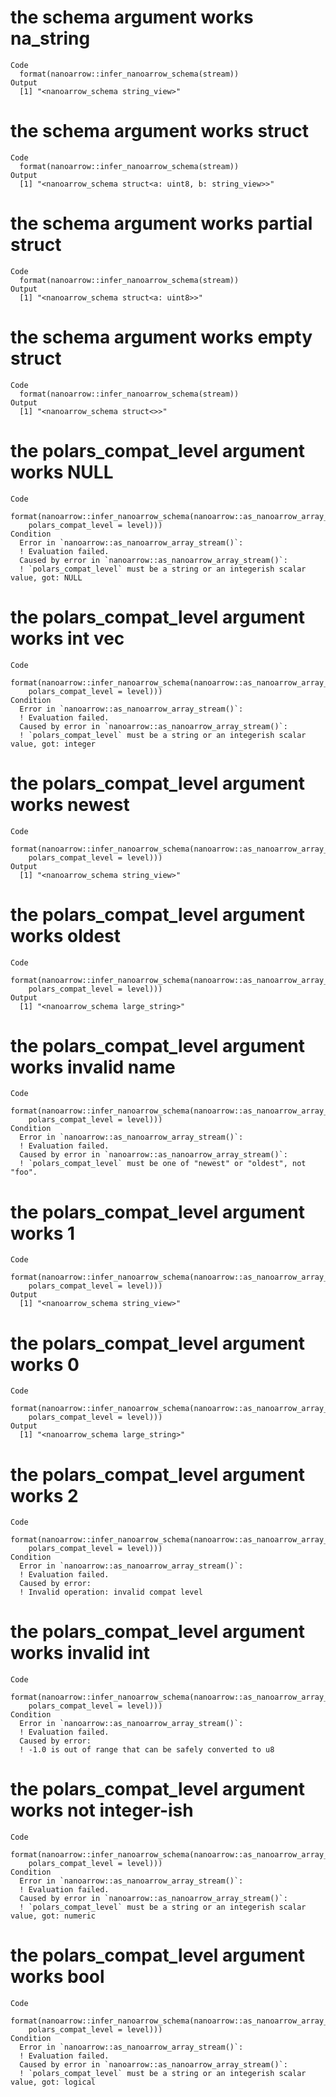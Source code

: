 # the schema argument works na_string

    Code
      format(nanoarrow::infer_nanoarrow_schema(stream))
    Output
      [1] "<nanoarrow_schema string_view>"

# the schema argument works struct

    Code
      format(nanoarrow::infer_nanoarrow_schema(stream))
    Output
      [1] "<nanoarrow_schema struct<a: uint8, b: string_view>>"

# the schema argument works partial struct

    Code
      format(nanoarrow::infer_nanoarrow_schema(stream))
    Output
      [1] "<nanoarrow_schema struct<a: uint8>>"

# the schema argument works empty struct

    Code
      format(nanoarrow::infer_nanoarrow_schema(stream))
    Output
      [1] "<nanoarrow_schema struct<>>"

# the polars_compat_level argument works NULL

    Code
      format(nanoarrow::infer_nanoarrow_schema(nanoarrow::as_nanoarrow_array_stream(x,
        polars_compat_level = level)))
    Condition
      Error in `nanoarrow::as_nanoarrow_array_stream()`:
      ! Evaluation failed.
      Caused by error in `nanoarrow::as_nanoarrow_array_stream()`:
      ! `polars_compat_level` must be a string or an integerish scalar value, got: NULL

# the polars_compat_level argument works int vec

    Code
      format(nanoarrow::infer_nanoarrow_schema(nanoarrow::as_nanoarrow_array_stream(x,
        polars_compat_level = level)))
    Condition
      Error in `nanoarrow::as_nanoarrow_array_stream()`:
      ! Evaluation failed.
      Caused by error in `nanoarrow::as_nanoarrow_array_stream()`:
      ! `polars_compat_level` must be a string or an integerish scalar value, got: integer

# the polars_compat_level argument works newest

    Code
      format(nanoarrow::infer_nanoarrow_schema(nanoarrow::as_nanoarrow_array_stream(x,
        polars_compat_level = level)))
    Output
      [1] "<nanoarrow_schema string_view>"

# the polars_compat_level argument works oldest

    Code
      format(nanoarrow::infer_nanoarrow_schema(nanoarrow::as_nanoarrow_array_stream(x,
        polars_compat_level = level)))
    Output
      [1] "<nanoarrow_schema large_string>"

# the polars_compat_level argument works invalid name

    Code
      format(nanoarrow::infer_nanoarrow_schema(nanoarrow::as_nanoarrow_array_stream(x,
        polars_compat_level = level)))
    Condition
      Error in `nanoarrow::as_nanoarrow_array_stream()`:
      ! Evaluation failed.
      Caused by error in `nanoarrow::as_nanoarrow_array_stream()`:
      ! `polars_compat_level` must be one of "newest" or "oldest", not "foo".

# the polars_compat_level argument works 1

    Code
      format(nanoarrow::infer_nanoarrow_schema(nanoarrow::as_nanoarrow_array_stream(x,
        polars_compat_level = level)))
    Output
      [1] "<nanoarrow_schema string_view>"

# the polars_compat_level argument works 0

    Code
      format(nanoarrow::infer_nanoarrow_schema(nanoarrow::as_nanoarrow_array_stream(x,
        polars_compat_level = level)))
    Output
      [1] "<nanoarrow_schema large_string>"

# the polars_compat_level argument works 2

    Code
      format(nanoarrow::infer_nanoarrow_schema(nanoarrow::as_nanoarrow_array_stream(x,
        polars_compat_level = level)))
    Condition
      Error in `nanoarrow::as_nanoarrow_array_stream()`:
      ! Evaluation failed.
      Caused by error:
      ! Invalid operation: invalid compat level

# the polars_compat_level argument works invalid int

    Code
      format(nanoarrow::infer_nanoarrow_schema(nanoarrow::as_nanoarrow_array_stream(x,
        polars_compat_level = level)))
    Condition
      Error in `nanoarrow::as_nanoarrow_array_stream()`:
      ! Evaluation failed.
      Caused by error:
      ! -1.0 is out of range that can be safely converted to u8

# the polars_compat_level argument works not integer-ish

    Code
      format(nanoarrow::infer_nanoarrow_schema(nanoarrow::as_nanoarrow_array_stream(x,
        polars_compat_level = level)))
    Condition
      Error in `nanoarrow::as_nanoarrow_array_stream()`:
      ! Evaluation failed.
      Caused by error in `nanoarrow::as_nanoarrow_array_stream()`:
      ! `polars_compat_level` must be a string or an integerish scalar value, got: numeric

# the polars_compat_level argument works bool

    Code
      format(nanoarrow::infer_nanoarrow_schema(nanoarrow::as_nanoarrow_array_stream(x,
        polars_compat_level = level)))
    Condition
      Error in `nanoarrow::as_nanoarrow_array_stream()`:
      ! Evaluation failed.
      Caused by error in `nanoarrow::as_nanoarrow_array_stream()`:
      ! `polars_compat_level` must be a string or an integerish scalar value, got: logical

